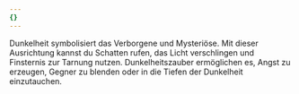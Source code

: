 ```yaml
---
{}
---
```

Dunkelheit symbolisiert das Verborgene und Mysteriöse. Mit dieser Ausrichtung kannst du Schatten rufen, das Licht verschlingen und Finsternis zur Tarnung nutzen. Dunkelheitszauber ermöglichen es, Angst zu erzeugen, Gegner zu blenden oder in die Tiefen der Dunkelheit einzutauchen.